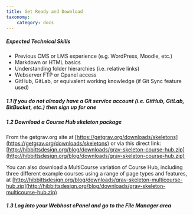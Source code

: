 ```yaml
---
title: Get Ready and Download
taxonomy:
    category: docs
---
```


##### Expected Technical Skills

* Previous CMS or LMS experience (e.g. WordPress, Moodle, etc.)
* Markdown or HTML basics
* Understanding folder hierarchies (i.e. relative links)
* Webserver FTP or Cpanel access
* GitHub, GitLab, or equivalent working knowledge (if Git Sync feature used)

##### 1.1 If you do not already have a Git service account (i.e. GitHub, GitLab, BitBucket, etc.) then sign up for one

##### 1.2 Download a Course Hub skeleton package

From the getgrav.org site at [https://getgrav.org/downloads/skeletons](https://getgrav.org/downloads/skeletons) or via this direct link: [http://hibbittsdesign.org/blog/downloads/grav-skeleton-course-hub.zip](http://hibbittsdesign.org/blog/downloads/grav-skeleton-course-hub.zip)

You can also download a MultiCourse variation of Course Hub, including three different example courses using a range of page types and features, at [http://hibbittsdesign.org/blog/downloads/grav-skeleton-multicourse-hub.zip](http://hibbittsdesign.org/blog/downloads/grav-skeleton-multicourse-hub.zip)

##### 1.3 Log into your Webhost cPanel and go to the File Manager area
